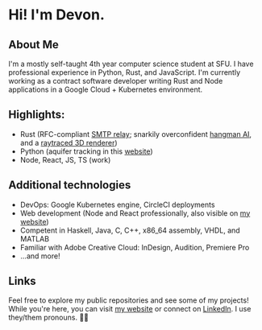 # Hi! I'm Devon.

## About Me
I'm a mostly self-taught 4th year computer science student at SFU. I have professional experience in Python, Rust, and JavaScript. I'm currently working as a contract software developer writing Rust and Node applications in a Google Cloud + Kubernetes environment.

## Highlights:
- Rust (RFC-compliant [SMTP relay](https://github.com/mademast/sail); snarkily overconfident [hangman AI](https://github.com/novedevo/lose_at_hangman_rs), and a [raytraced 3D renderer](https://github.com/novedevo/raytracer))
- Python (aquifer tracking in this [website](https://github.com/novedevo/watertable))
- Node, React, JS, TS (work)

## Additional technologies
- DevOps: Google Kubernetes engine, CircleCI deployments
- Web development (Node and React professionally, also visible on [my website](https://nove.dev))
- Competent in Haskell, Java, C, C++, x86_64 assembly, VHDL, and MATLAB
- Familiar with Adobe Creative Cloud: InDesign, Audition, Premiere Pro
- ...and more!

## Links
Feel free to explore my public repositories and see some of my projects!
While you're here, you can visit [my website](https://nove.dev)
or connect on [LinkedIn](https://linkedin.com/in/devon-burnham-7602751a5/). I use they/them pronouns. 🏳️‍🌈
